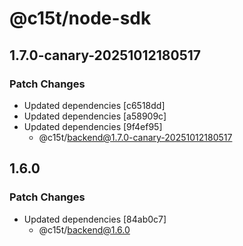 # @c15t/node-sdk

## 1.7.0-canary-20251012180517

### Patch Changes

- Updated dependencies [c6518dd]
- Updated dependencies [a58909c]
- Updated dependencies [9f4ef95]
  - @c15t/backend@1.7.0-canary-20251012180517

## 1.6.0

### Patch Changes

- Updated dependencies [84ab0c7]
  - @c15t/backend@1.6.0
